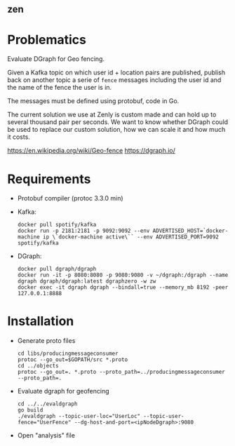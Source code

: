 ## zen ##

# Problematics #

Evaluate DGraph for Geo fencing.

Given a Kafka topic on which user id + location pairs are published, publish
back on another topic a serie of `fence` messages including the user id and
the name of the fence the user is in.

The messages must be defined using protobuf, code in Go.

The current solution we use at Zenly is custom made and can hold up to several
thousand pair per seconds. We want to know whether DGraph could be used to
replace our custom solution, how we can scale it and how much it costs.

https://en.wikipedia.org/wiki/Geo-fence
https://dgraph.io/

# Requirements #

* Protobuf compiler (protoc 3.3.0 min)
* Kafka:
  ```
  docker pull spotify/kafka
  docker run -p 2181:2181 -p 9092:9092 --env ADVERTISED_HOST=`docker-machine ip \`docker-machine active\`` --env ADVERTISED_PORT=9092 spotify/kafka
  ```

* DGraph:
  ```
  docker pull dgraph/dgraph
  docker run -it -p 8080:8080 -p 9080:9080 -v ~/dgraph:/dgraph --name dgraph dgraph/dgraph:latest dgraphzero -w zw
  docker exec -it dgraph dgraph --bindall=true --memory_mb 8192 -peer 127.0.0.1:8888
  ```

# Installation #

* Generate proto files
  ```
  cd libs/producingmessageconsumer
  protoc --go_out=$GOPATH/src *.proto
  cd ../objects
  protoc --go_out=. *.proto --proto_path=../producingmessageconsumer --proto_path=.
  ```
* Evaluate dgraph for geofencing
  ```
  cd ../../evaldgraph
  go build
  ./evaldgraph --topic-user-loc="UserLoc" --topic-user-fence="UserFence" --dg-host-and-port=<ipNodeDgraph>:9080
  ```
* Open "analysis" file